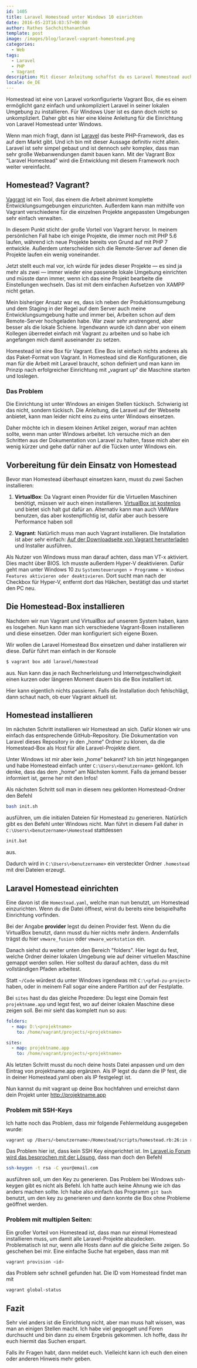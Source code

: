 ```yaml
---
id: 1405
title: Laravel Homestead unter Windows 10 einrichten
date: 2016-05-23T16:03:57+00:00
author: Rathes Sachchithananthan
template: post
image: /images/blog/laravel-vagrant-homestead.png
categories:
  - Web
tags:
  - Laravel
  - PHP
  - Vagrant
description: Mit dieser Anleitung schaffst du es Laravel Homestead auch ganz einfach unter Windows 10 einzurichten.
locale: de_DE
---
```

Homestead ist eine von Laravel vorkonfigurierte Vagrant Box, die es einem ermöglicht ganz einfach und unkompliziert Laravel in seiner lokalen Umgebung zu installieren. Für Windows User ist es dann doch nicht so unkompliziert. Daher gibt es hier eine kleine Anleitung für die Einrichtung von Laravel Homestead unter Windows.

<!--more-->

Wenn man mich fragt, dann ist [Laravel](https://laravel.com) das beste PHP-Framework, das es auf dem Markt gibt. Und ich bin mit dieser Aussage definitiv nicht allein. Laravel ist sehr simpel gebaut und ist dennoch sehr komplex, dass man sehr große Webanwendungen damit bauen kann. Mit der Vagrant Box "Laravel Homestead" wird die Entwicklung mit diesem Framework noch weiter vereinfacht.

## Homestead? Vagrant?

[Vagrant](https://www.vagrantup.com) ist ein Tool, das einem die Arbeit abnimmt komplette Entwicklungsumgebungen einzurichten. Außerdem kann man mithilfe von Vagrant verschiedene für die einzelnen Projekte angepassten Umgebungen sehr einfach verwalten.

In diesem Punkt sticht der große Vorteil von Vagrant hervor. In meinem persönlichen Fall habe ich einige Projekte, die immer noch mit PHP 5.6 laufen, während ich neue Projekte bereits von Grund auf mit PHP 7 entwickle. Außerdem unterscheiden sich die Remote-Server auf denen die Projekte laufen ein wenig voneinander.

Jetzt stellt euch mal vor, ich würde für jedes dieser Projekte — es sind ja mehr als zwei — immer wieder eine passende lokale Umgebung einrichten und müsste dann immer, wenn ich das eine Projekt bearbeite die Einstellungen wechseln. Das ist mit dem einfachen Aufsetzen von XAMPP nicht getan.

Mein bisheriger Ansatz war es, dass ich neben der Produktionsumgebung und dem Staging in der Regel auf dem Server auch meine Entwicklungsumgebung hatte und immer bei, Arbeiten schon auf dem Remote-Server hochgeladen habe. War zwar sehr anstrengend, aber besser als die lokale Schiene. Irgendwann wurde ich dann aber von einem Kollegen überredet einfach mit Vagrant zu arbeiten und so habe ich angefangen mich damit auseinander zu setzen.

Homestead ist eine Box für Vagrant. Eine Box ist einfach nichts anderes als das Paket-Format von Vagrant. In Homestead sind die Konfigurationen, die man für die Arbeit mit Laravel braucht, schon definiert und man kann im Prinzip nach erfolgreicher Einrichtung mit „vagrant up“ die Maschine starten und loslegen.

### Das Problem

Die Einrichtung ist unter Windows an einigen Stellen tückisch. Schwierig ist das nicht, sondern tückisch. Die Anleitung, die Laravel auf der Webseite anbietet, kann man leider nicht eins zu eins unter Windows einsetzen.

Daher möchte ich in diesem kleinen Artikel zeigen, worauf man achten sollte, wenn man unter Windows arbeitet. Ich versuche mich an den Schritten aus der Dokumentation von Laravel zu halten, fasse mich aber ein wenig kürzer und gehe dafür näher auf die Tücken unter Windows ein.

## Vorbereitung für dein Einsatz von Homestead

Bevor man Homestead überhaupt einsetzen kann, musst du zwei Sachen installieren:

1. **VirtualBox**:
Da Vagrant einen Provider für die Virtuellen Maschinen benötigt, müssen wir auch einen installieren. [VirtualBox ist kostenlos](https://www.virtualbox.org/) und bietet sich halt gut dafür an. Alternativ kann man auch VMWare benutzen, das aber kostenpflichtig ist, dafür aber auch bessere Performance haben soll

2. **Vagrant**:
Natürlich muss man auch Vagrant installieren. Die Installation ist aber sehr einfach: [Auf der Downloadseite von Vagrant herunterladen](https://www.vagrantup.com/downloads.html) und Installer ausführen.

Als Nutzer von Windows muss man darauf achten, dass man VT-x aktiviert. Dies macht über BIOS. Ich musste außerdem Hyper-V deaktivieren. Dafür geht man unter Windows 10 zu `Systemsteuerungen > Programme > Windows Features aktivieren oder deaktivieren`. Dort sucht man nach der Checkbox für Hyper-V, entfernt dort das Häkchen, bestätigt das und startet den PC neu.

## Die Homestead-Box installieren

Nachdem wir nun Vagrant und VirtualBox auf unserem System haben, kann es losgehen. Nun kann man sich verschiedene Vagrant-Boxen installieren und diese einsetzen. Oder man konfiguriert sich eigene Boxen.

Wir wollen die Laravel Homestead Box einsetzen und daher installieren wir diese. Dafür führt man einfach in der Konsole

```bash
$ vagrant box add laravel/homestead
```

aus. Nun kann das je nach Rechnerleistung und Internetgeschwindigkeit einen kurzen oder längeren Moment dauern bis die Box installiert ist.

Hier kann eigentlich nichts passieren. Falls die Installation doch fehlschlägt, dann schaut nach, ob euer Vagrant aktuell ist.

## Homestead installieren

Im nächsten Schritt installieren wir Homestead an sich. Dafür klonen wir uns einfach das entsprechende GitHub-Repository. Die Dokumentation von Laravel dieses Repository in den „home“ Ordner zu klonen, da die Homestead-Box als Host für alle Laravel-Projekte dient.

Unter Windows ist mir aber kein „home“ bekannt? Ich bin jetzt hingegangen und habe Homestead einfach unter `C:\Users\<benutzername>` geklont. Ich denke, dass das dem „home“ am Nächsten kommt. Falls da jemand besser informiert ist, gerne her mit den Infos!

Als nächsten Schritt soll man in diesem neu geklonten Homestead-Ordner den Befehl

```bash
bash init.sh
```

ausführen, um die initialen Dateien für Homestead zu generieren. Natürlich gibt es den Befehl unter Windows nicht. Man führt in diesem Fall daher in `C:\Users\<benutzername>\Homestead` stattdessen

```bash
init.bat
```

aus.

Dadurch wird in `C:\Users\<benutzername>` ein versteckter Ordner `.homestead` mit drei Dateien erzeugt.

## Laravel Homestead einrichten

Eine davon ist die `Homestead.yaml`, welche man nun benutzt, um Homestead einzurichten. Wenn du die Datei öffnest, wirst du bereits eine beispielhafte Einrichtung vorfinden.

Bei der Angabe **provider** legst du deinen Provider fest. Wenn du die VirtualBox benutzt, dann musst du hier nichts mehr ändern. Andernfalls trägst du hier `vmware_fusion` oder `vmware_workstation` ein.

Danach siehst du weiter unten den Bereich "folders". Hier legst du fest, welche Ordner deiner lokalen Umgebung wie auf deiner virtuellen Maschine gemappt werden sollen. Hier solltest du darauf achten, dass du mit vollständigen Pfaden arbeitest.

Statt `~/Code` würdest du unter Windows irgendwas mit `C:\<pfad-zu-project>` haben, oder in meinem Fall sogar eine andere Partition auf der Festplatte.

Bei `sites` hast du das gleiche Prozedere: Du legst eine Domain fest `projektname.app` und legst fest, wo auf deiner lokalen Maschine diese zeigen soll. Bei mir sieht das komplett nun so aus:

```yaml
folders:
  - map: D:\<projektname>
    to: /home/vagrant/projects/<projektname>

sites:
  - map: projektname.app
    to: /home/vagrant/projects/<projektname>
```

Als letzten Schritt musst du noch deine hosts Datei anpassen und um den Eintrag von projektname.app ergänzen. Als IP legst du dann die IP fest, die in deiner Homestead.yaml oben als IP festgelegt ist.

Nun kannst du mit vagrant up deine Box hochfahren und erreichst dann dein Projekt unter <http://projektname.app>

### Problem mit SSH-Keys

Ich hatte noch das Problem, dass mir folgende Fehlermeldung ausgegeben wurde:

```bash
vagrant up /Users/<benutzername>/Homestead/scripts/homestead.rb:26:in read: No such file or directory - /Users/<benutzername>/.ssh/id_rsa.pub (Errno::ENOENT)
```

Das Problem hier ist, dass kein SSH Key eingerichtet ist. Im [Laravel.io Forum wird das besprochen mit der Lösung](http://laravel.io/forum/06-04-2014-problem-launching-vagrant-on-homestead), dass man doch den Befehl

```bash
ssh-keygen -t rsa -C your@email.com
```

ausführen soll, um den Key zu generieren. Das Problem bei Windows ssh-keygen gibt es nicht als Befehl. Ich hatte auch keine Ahnung wie ich das anders machen sollte. Ich habe also einfach das Programm `git bash` benutzt, um den key zu generieren und dann konnte die Box ohne Probleme geöffnet werden.

### Problem mit multiplen Seiten:

Ein großer Vorteil von Homestead ist, dass man nur einmal Homestead installieren muss, um damit alle Laravel-Projekte abzudecken. Problematisch ist nur, wenn alle Hosts dann auf die gleiche Seite zeigen. So geschehen bei mir. Eine einfache Suche hat ergeben, dass man mit

```bash
vagrant provision <id>
```

das Problem sehr schnell gefunden hat. Die ID vom Homestead findet man mit

```bash
vagrant global-status
```

## Fazit

Sehr viel anders ist die Einrichtung nicht, aber man muss halt wissen, was man an einigen Stellen macht. Ich habe viel gegoogelt und Foren durchsucht und bin dann zu einem Ergebnis gekommen. Ich hoffe, dass ihr euch hiermit das Suchen erspart.

Falls ihr Fragen habt, dann meldet euch. Vielleicht kann ich euch den einen oder anderen Hinweis mehr geben.